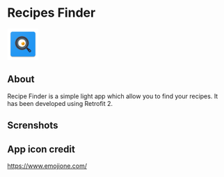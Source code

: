 # Recipes Finder


![](./app/src/main/res/mipmap-hdpi/ic_launcher.png)

## About
Recipe Finder is a simple light app which allow you to find your recipes. It has been developed using Retrofit 2.

## Screnshots


## App icon credit
https://www.emojione.com/
